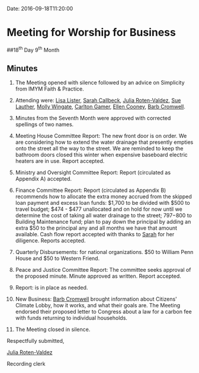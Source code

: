 Date: 2016-09-18T11:20:00

[AnnDaugherty]: /Friends/AnnDaugherty
[AnnGrantMartin]: /Friends/AnnGrantMartin
[BarbCromwell]: /Friends/BarbCromwell
[BillDurland]: /Friends/BillDurland
[CarltonGamer]: /Friends/CarltonGamer
[ConstanceGale]: /Friends/ConstanceGale
[EllenCooney]: /Friends/EllenCooney
[GenieDurland]: /Friends/GenieDurland
[HollyGrasso]: /Friends/HollyGrasso
[JeremyNelson]: /Friends/JeremyNelson
[JohnGallagher]: /Friends/JohnGallagher
[JohnRobey]: /Friends/JohnRobey
[LindaSegar]: /Friends/LindaSegar
[LisaLister]: /Friends/LisaLister
[PeterLeVar]: /Friends/PeterLeVar
[JulieRotenValdez]: /Friends/JulieRotenValdez
[MollyWingate]: /Friends/MollyWingate
[NancyAndrews]: /Friends/NancyAndrews
[PhilFriesen]: /Friends/PhilFriesen
[SarahCallback]: /Friends/SarahCallback
[SueLauther]: /Friends/SueLauther

# Meeting for Worship for Business

##18<sup>th</sup> Day 9<sup>th</sup> Month

## Minutes

1.  The Meeting opened with silence followed by an advice on Simplicity
    from IMYM Faith & Practice.

2.  Attending were: [Lisa Lister][LisaLister], [Sarah Callbeck][SarahCallback], 
    [Julia Roten-Valdez][JulieRotenValdez], [Sue Lauther][SueLauther],
    [Molly Wingate][MollyWingate], [Carlton Gamer][CarltonGamer], [Ellen Cooney][EllenCooney], 
    [Barb Cromwell][BarbCromwell].

3.  Minutes from the Seventh Month were approved with corrected
    spellings of two names.

4.  Meeting House Committee Report: The new front door is on order. We
    are considering how to extend the water drainage that presently
    empties onto the street all the way to the street. We are reminded
    to keep the bathroom doors closed this winter when expensive
    baseboard electric heaters are in use. Report accepted.

5.  Ministry and Oversight Committee Report: Report (circulated as
    Appendix A) accepted.

6.  Finance Committee Report: Report (circulated as Appendix B)
    recommends how to allocate the extra money accrued from the skipped
    loan payment and excess loan funds: $1,700 to be divided with $500
    to travel budget; $474 - $477 unallocated and on hold for now
    until we determine the cost of taking all water drainage to the
    street; $797-$800 to Building Maintenance fund; plan to pay down
    the principal by adding an extra $50 to the principal any and all
    months we have that amount available. Cash flow report accepted with
    thanks to [Sarah][SarahCallback] for her diligence. Reports accepted.

7.  Quarterly Disbursements: for national organizations. $50 to William
    Penn House and $50 to Western Friend.

8.  Peace and Justice Committee Report: The committee seeks approval of
    the proposed minute. Minute approved as written. Report accepted.

9.  Report: is in place as needed.

10. New Business: [Barb Cromwell][BarbCromwell] brought information about Citizens'
    Climate Lobby, how it works, and what their goals are. The Meeting
    endorsed their proposed letter to Congress about a law for a carbon
    fee with funds returning to individual households.

11. The Meeting closed in silence.

Respectfully submitted,

[Julia Roten-Valdez][JulieRotenValdez]

Recording clerk


